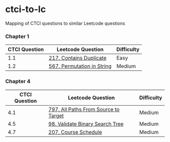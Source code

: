 # ctci-to-lc
Mapping of CTCI questions to similar Leetcode questions

### Chapter 1
|  CTCI Question 	| Leetcode Question  | Difficulty |
|---							|---								|---				|
| 1.1 | [217. Contains Duplicate](https://leetcode.com/problems/contains-duplicate/) | Easy |
| 1.2 | [567. Permutation in String](https://leetcode.com/problems/permutation-in-string/) | Medium |

### Chapter 4
|  CTCI Question 	| Leetcode Question  | Difficulty |
|---							|---								|---				|
| 4.1 | [797. All Paths From Source to Target](https://leetcode.com/problems/all-paths-from-source-to-target/) | Medium |
| 4.5 | [98. Validate Binary Search Tree](https://leetcode.com/problems/validate-binary-search-tree/) | Medium |
| 4.7 | [207. Course Schedule](https://leetcode.com/problems/course-schedule/) | Medium |
